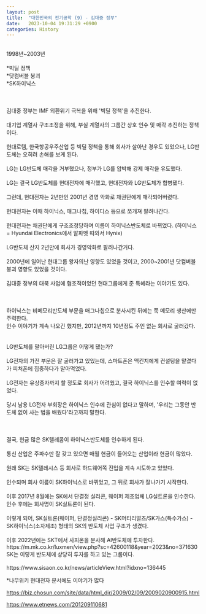 ```yaml
---
layout: post
title:  "대한민국의 전기공학 (9) - 김대중 정부"
date:   2023-10-04 19:31:29 +0900
categories: History
---
```

<br>
1998년~2003년<br>
<br>
*빅딜 정책<br>
*닷컴버블 붕괴<br>
*SK하이닉스<br>
<br>
<br>
<br>
김대중 정부는 IMF 외환위기 극복을 위해 '빅딜 정책'을 추진한다.<br>
<br>
대기업 계열사 구조조정을 위해, 부실 계열사의 그룹간 상호 인수 및 매각 추진하는 정책이다.<br>
<br>
현대로템, 한국항공우주산업 등 빅딜 정책을 통해 회사가 살아난 경우도 있었으나, LG반도체는 오히려 손해를 보게 된다.<br>
<br>
LG는 LG반도체 매각을 거부했으나, 정부가 LG를 압박해 강제 매각을 유도했다.<br>
<br>
LG는 결국 LG반도체를 현대전자에 매각했고, 현대전자와 LG반도체가 합병됐다.<br>
<br>
그런데, 현대전자는 2년만인 2001년 경영 악화로 채권단에게 매각되어버렸다.<br>
<br>
현대전자는 이때 하이닉스, 매그나칩, 하이디스 등으로 쪼개져 팔려나간다.<br>
<br>
현대전자는 채권단에게 구조조정당하며 이름이 하이닉스반도체로 바뀌었다. (하이닉스 = Hyundai Electronics에서 알파벳 따와서 Hynix)<br>
<br>
LG반도체 산지 2년만에 회사가 경영악화로 팔려나간거다.<br>
<br>
2000년에 일어난 현대그룹 왕자의난 영향도 있었을 것이고, 2000~2001년 닷컴버블 붕괴 영향도 있었을 것이다.<br>
<br>
김대중 정부의 대북 사업에 협조적이었던 현대그룹에게 준 특혜라는 이야기도 있다.<br>
<br>
<br>
<br>
하이닉스는 비메모리반도체 부문을 매그나칩으로 분사시킨 뒤에는 쭉 메모리 생산에만 주력한다.
<br>
인수 이야기가 계속 나오긴 했지만, 2012년까지 10년정도 주인 없는 회사로 굴러갔다.
<br>
<br>
<br>
LG반도체를 팔아버린 LG그룹은 어떻게 됐는가?<br>
<br>
LG전자의 가전 부문은 잘 굴러가고 있었는데, 스마트폰은 맥킨지에게 컨설팅을 맡겼다가 피처폰에 집중하다가 말아먹었다.<br>
<br>
LG전자는 유상증자까지 할 정도로 회사가 어려웠고, 결국 하이닉스를 인수할 여력이 없었다.<br>
<br>
당시 남용 LG전자 부회장은 하이닉스 인수에 관심이 없다고 말하며, '우리는 그동안 반도체 없이 사는 법을 배웠다'라고까지 말한다.<br>
<br>
<br>
<br>
결국, 현금 많은 SK텔레콤이 하이닉스반도체를 인수하게 된다.<br>
<br>
통신 산업은 주파수만 잘 갖고 있으면 매월 현금이 들어오는 산업이라 현금이 많았다.<br>
<br>
원래 SK는 SK텔레시스 등 회사로 하드웨어쪽 진입을 계속 시도하고 있었다.<br>
<br>
인수되며 회사 이름이 SK하이닉스로 바뀌었고, 그 뒤로 회사가 잘나가기 시작한다.<br>
<br>
이후 2017년 8월에는 SK에서 단결정 실리콘, 웨이퍼 제조업체 LG실트론을 인수한다. 인수 후에는 회사명이 SK실트론이 된다.<br>
<br>
이렇게 되어, SK실트론(웨이퍼, 단결정실리콘) - SK머티리얼즈/SK가스(특수가스) - SK하이닉스(소자제조) 형태의 SK의 반도체 사업 구조가 생겼다.<br>
<br>
이후 2022년에는 SKT에서 사피온을 분사해 AI반도체에 투자한다.<br>
https://m.mk.co.kr/luxmen/view.php?sc=42600118&year=2023&no=371630<br>
SK는 이렇게 반도체에 상당히 투자를 하고 있는 그룹이다.<br>
<br>
https://www.sisaon.co.kr/news/articleView.html?idxno=136445

*나무위키 현대전자 문서에도 이야기가 많다

https://biz.chosun.com/site/data/html_dir/2009/02/09/2009020900915.html

https://www.etnews.com/201209110681